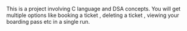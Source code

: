 This is a project involving C language and DSA concepts.
You will get multiple options like booking a ticket , deleting a ticket , viewing your boarding pass etc in a single run.
